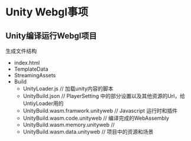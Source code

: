 # Unity Webgl事项

## Unity编译运行Webgl项目

生成文件结构

- index.html
- TemplateData
- StreamingAssets
- Build
  - UnityLoader.js                      // 加载unity内容的脚本
  - UnityBuild.json                     // PlayerSetting 中的部分设置以及其他资源的Url，给UntiyLoader用的
  - UnityBuild.wasm.framwork.unityweb   // Javascript 运行时和插件
  - UnityBuild.wasm.code.unityweb       // 编译完成的WebAssembly
  - UnityBuild.wasm.memory.unityweb     //
  - UnityBuild.wasm.data.unityweb       // 项目中的资源和场景
